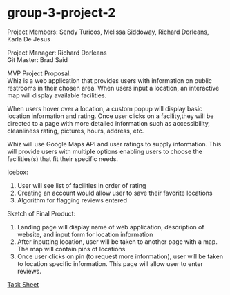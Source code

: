 # group-3-project-2

Project Members: Sendy Turicos, Melissa Siddoway, Richard Dorleans, Karla De Jesus

Project Manager: Richard Dorleans  
Git Master: Brad Said

MVP Project Proposal:  
Whiz is a web application that provides users with information on public restrooms in their chosen area. When users input a location, an interactive map will display available facilities.

When users hover over a location, a custom popup will display basic location information and rating. Once user clicks on a facility,they will be directed to a page with more detailed information such as accessibility, cleanliness rating, pictures, hours, address, etc.  

Whiz will use Google Maps API and user ratings to supply information. This will provide users with multiple options enabling users to choose the facilities(s) that fit their specific needs.

Icebox:
1. User will see list of facilities in order of rating
1. Creating an account would allow user to save their favorite locations
1. Algorithm for flagging reviews entered

Sketch of Final Product:
1. Landing page will display name of web application, description of website, and input form for location information
1. After inputting location, user will be taken to another page with a map. The map will contain pins of locations
1. Once user clicks on pin (to request more information), user will be taken to location specific information. This page will allow user to enter reviews.


[Task Sheet](https://docs.google.com/spreadsheets/d/1VO-yxLszHDaO7TBUAEmvDevo4KR07XoBXweu2tTsJGo/edit#gid=0)